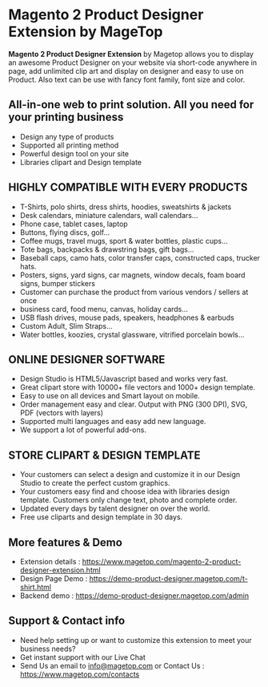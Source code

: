 # Magento 2 Product Designer Extension by MageTop

**Magento 2 Product Designer Extension** by Magetop allows you to display an awesome Product Designer on your website via short-code anywhere in page, add unlimited clip art and display on designer and easy to use on Product. Also text can be use with fancy font family, font size and color.

## All-in-one web to print solution. All you need for your printing business

- Design any type of products
- Supported all printing method
- Powerful design tool on your site
- Libraries clipart and Design template

## HIGHLY COMPATIBLE WITH EVERY PRODUCTS

- T-Shirts, polo shirts, dress shirts, hoodies, sweatshirts & jackets
- Desk calendars, miniature calendars, wall calendars…
- Phone case, tablet cases, laptop
- Buttons, flying discs, golf…
- Coffee mugs, travel mugs, sport & water bottles, plastic cups…
- Tote bags, backpacks & drawstring bags, gift bags…
- Baseball caps, camo hats, color transfer caps, constructed caps, trucker hats.
- Posters, signs, yard signs, car magnets, window decals, foam board signs, bumper stickers
- Customer can purchase the product from various vendors / sellers at once
- business card, food menu, canvas, holiday cards…
- USB flash drives, mouse pads, speakers, headphones & earbuds
- Custom Adult, Slim Straps…
- Water bottles, koozies, crystal glassware, vitrified porcelain bowls…

## ONLINE DESIGNER SOFTWARE

- Design Studio is HTML5/Javascript based and works very fast.
- Great clipart store with 10000+ file vectors and 1000+ design template.
- Easy to use on all devices and Smart layout on mobile.
- Order management easy and clear. Output with PNG (300 DPI), SVG, PDF (vectors with layers)
- Supported multi languages and easy add new language.
- We support a lot of powerful add-ons.

## STORE CLIPART & DESIGN TEMPLATE

- Your customers can select a design and customize it in our Design Studio to create the perfect custom graphics.
- Your customers easy find and choose idea with libraries design template. Customers only change text, photo and complete order.
- Updated every days by talent designer on over the world.
- Free use cliparts and design template in 30 days.

## More features & Demo

- Extension details : https://www.magetop.com/magento-2-product-designer-extension.html
- Design Page Demo : https://demo-product-designer.magetop.com/t-shirt.html
- Backend demo : https://demo-product-designer.magetop.com/admin

## Support & Contact info

- Need help setting up or want to customize this extension to meet your business needs? 
- Get instant support with our Live Chat
- Send Us an email to info@magetop.com or Contact Us : https://www.magetop.com/contacts
